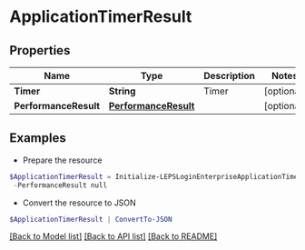 # ApplicationTimerResult
## Properties

Name | Type | Description | Notes
------------ | ------------- | ------------- | -------------
**Timer** | **String** | Timer | [optional] 
**PerformanceResult** | [**PerformanceResult**](PerformanceResult.md) |  | [optional] 

## Examples

- Prepare the resource
```powershell
$ApplicationTimerResult = Initialize-LEPSLoginEnterpriseApplicationTimerResult  -Timer null `
 -PerformanceResult null
```

- Convert the resource to JSON
```powershell
$ApplicationTimerResult | ConvertTo-JSON
```

[[Back to Model list]](../README.md#documentation-for-models) [[Back to API list]](../README.md#documentation-for-api-endpoints) [[Back to README]](../README.md)

